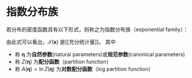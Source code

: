 # 指数分布族

若分布的密度函数具有以下形式，则称之为指数分布族（exponential family）：

由此式可以看出，$\mathcal{T}(\mathbf{x})$ 是[[充分统计量]]。
其中
+ 称 $\mathbf{\eta}$ 为**自然参数**(natural parameters)或**规范参数**(canonical parameters)
+ 称 $Z(\mathbf{\eta})$ 为**配分函数**（partition function）
+ 称 $A(\mathbf{\eta})=\ln Z(\mathbf{\eta})$ 为**对数配分函数**（log partition function）
